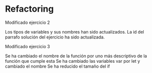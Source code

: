 # Refactoring

Modificado ejercicio 2

Los tipos de variables y sus nombres han sido actualizados.
La id del parrafo solución del ejercicio ha sido actualizada.

Modificado ejercicio 3

Se ha cambiado el nombre de la función por uno más descriptivo de la función que cumple esta
Se ha cambiado las variables var por let y cambiado el nombre
Se ha reducido el tamaño del if
